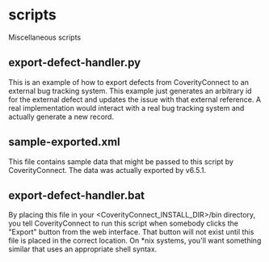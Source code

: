 scripts
=======

Miscellaneous scripts

export-defect-handler.py
------------------------
This is an example of how to export defects from CoverityConnect to an
external bug tracking system.  This example just generates an arbitrary
id for the external defect and updates the issue with that external
reference.  A real implementation would interact with a real bug tracking
system and actually generate a new record.

sample-exported.xml
-------------------
This file contains sample data that might be passed to this script by
CoverityConnect.  The data was actually exported by v6.5.1.

export-defect-handler.bat
-------------------------
By placing this file in your <CoverityConnect_INSTALL_DIR>/bin directory,
you tell CoverityConnect to run this script when somebody clicks the "Export"
button from the web interface.  That button will not exist until this file
is placed in the correct location.  On *nix systems, you'll want something
similar that uses an appropriate shell syntax.
